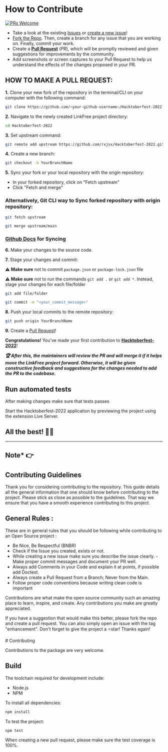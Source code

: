 # How to Contribute

[![PRs Welcome](https://img.shields.io/badge/PRs-welcome-brightgreen.svg?style=flat-square)](https://github.com/singhrishabh93/Hacktoberfest-2022/pulls)

- Take a look at the existing [Issues](https://github.com/singhrishabh93/Hacktoberfest-2022/issues) or [create a new issue](https://github.com/rxjsx/Hacktoberfest-2022/issues/new)!
- [Fork the Repo](https://github.com/singhrishabh93/Hacktoberfest-2022/fork). Then, create a branch for any issue that you are working on. Finally, commit your work.
- Create a **[Pull Request](https://github.com/singhrishabh93/Hacktoberfest-2022/compare)** (_PR_), which will be promptly reviewed and given suggestions for improvements by the community.
- Add screenshots or screen captures to your Pull Request to help us understand the effects of the changes proposed in your PR.

## HOW TO MAKE A PULL REQUEST:

**1.** Clone your new fork of the repository in the terminal/CLI on your computer with the following command:

```bash
git clone https://github.com/<your-github-username>/Hacktoberfest-2022
```

**2.** Navigate to the newly created LinkFree project directory:

```bash
cd Hacktoberfest-2022
```

**3.** Set upstream command:

```bash
git remote add upstream https://github.com/rxjsx/Hacktoberfest-2022.git
```

**4.** Create a new branch:

```bash
git checkout -b YourBranchName
```

**5.** Sync your fork or your local repository with the origin repository:

- In your forked repository, click on "Fetch upstream"
- Click "Fetch and merge"

### Alternatively, Git CLI way to Sync forked repository with origin repository:

```bash
git fetch upstream
```

```bash
git merge upstream/main
```

### [Github Docs](https://docs.github.com/en/github/collaborating-with-pull-requests/addressing-merge-conflicts/resolving-a-merge-conflict-on-github) for Syncing

**6.** Make your changes to the source code.

**7.** Stage your changes and commit:

⚠️ **Make sure** not to commit `package.json` or `package-lock.json` file

⚠️ **Make sure** not to run the commands `git add .` or `git add *`. Instead, stage your changes for each file/folder

```bash
git add file/folder
```

```bash
git commit -m "<your_commit_message>"
```

**8.** Push your local commits to the remote repository:

```bash
git push origin YourBranchName
```

**9.** Create a [Pull Request](https://help.github.com/en/github/collaborating-with-issues-and-pull-requests/creating-a-pull-request)!

**Congratulations!** You've made your first contribution to [**Hacktoberfest-2022**](https://github.com/singhrishabh93/Hacktoberfest-2022/graphs/contributors)! 

**_:trophy: After this, the maintainers will review the PR and will merge it if it helps move the LinkFree project forward. Otherwise, it will be given constructive feedback and suggestions for the changes needed to add the PR to the codebase._**

## Run automated tests

After making changes make sure that tests passes

Start the Hacktoberfest-2022 application by previewing the project using the extension Live Server.


## All the best! 👍🏻

<hr class="solid">

<div>

## Note* 👉

## Contributing Guidelines
Thank you for considering contributing to the repository. This guide details all the general information that one should know before contributing to the project. Please stick as close as possible to the guidelines. That way we ensure that you have a smooth experience contributing to this project.

## General Rules :
These are in general rules that you should be following while contributing to an Open Source project :

- Be Nice, Be Respectful (BNBR)
- Check if the Issue you created, exists or not.
- While creating a new issue make sure you describe the issue clearly.
 -Make proper commit messages and document your PR well.
- Always add Comments in your Code and explain it at points, if possible add Doctest.
- Always create a Pull Request from a Branch; Never from the Main.
- Follow proper code conventions because writing clean code is important


Contributions are what make the open source community such an amazing place to learn, inspire, and create. Any contributions you make are greatly appreciated.

If you have a suggestion that would make this better, please fork the repo and create a pull request. You can also simply open an issue with the tag "enhancement". Don't forget to give the project a ⭐star! Thanks again!

</div>
# Contributing

Contributions to the package are very welcome.

## Build

The toolchain required for development include:
- Node.js
- NPM

To install all dependencies:

```bash
npm install
```

To test the project:

```bash
npm test
```

When creating a new pull request, please make sure the test coverage is 100%.
